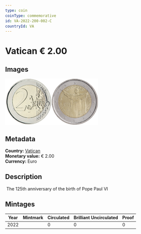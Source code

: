 ```yaml
---
type: coin
coinType: commemorative
id: VA-2022-200-002-C
countryId: VA
---
```


# Vatican € 2.00

## Images

<img src="../../Images/common-2007-200.png" height="150" alt="Front image"><img src="Images/VA-2022-200-002.png" height="150" alt="Back image">

## Metadata

**Country:** [Vatican](../../Countries/Vatican/index.md)\
**Monetary value:** € 2.00\
**Currency:** Euro

## Description
&nbsp;The 125th anniversary of the birth of Pope Paul VI

## Mintages

| Year | Mintmark | Circulated | Brilliant Uncirculated | Proof |
| ---- | -------- | ---------- | ---------------------- | ----- |
| 2022 | | 0 | 0 | 0 |
